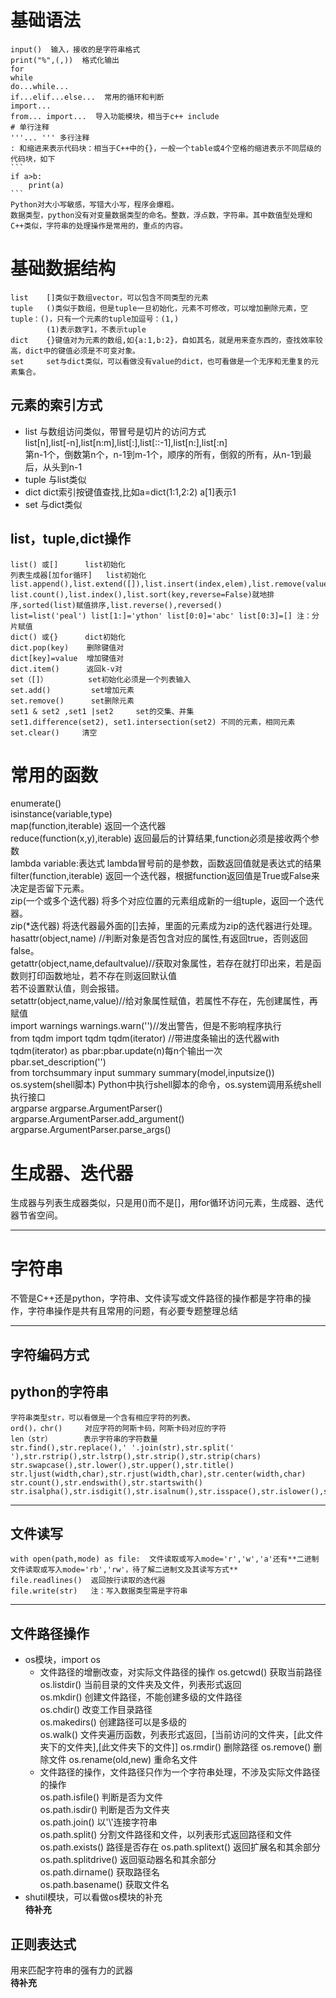 # 基础语法  
    input()  输入，接收的是字符串格式    
    print("%",(,))  格式化输出  
    for 
    while  
    do...while...  
    if...elif...else...  常用的循环和判断  
    import...   
    from... import...  导入功能模块，相当于c++ include  
    # 单行注释  
    '''... ''' 多行注释  
    : 和缩进来表示代码块：相当于C++中的{}，一般一个table或4个空格的缩进表示不同层级的代码块，如下    
    ```
    if a>b:
        print(a)  
    ```
    Python对大小写敏感，写错大小写，程序会爆粗。  
    数据类型，python没有对变量数据类型的命名。整数，浮点数，字符串。其中数值型处理和C++类似，字符串的处理操作是常用的，重点的内容。   
# 基础数据结构  
    list    []类似于数组vector，可以包含不同类型的元素    
    tuple   ()类似于数组，但是tuple一旦初始化，元素不可修改，可以增加删除元素，空tuple：()，只有一个元素的tuple加逗号：(1,)  
            (1)表示数字1，不表示tuple  
    dict    {}键值对为元素的数组,如{a:1,b:2}，自如其名，就是用来查东西的，查找效率较高，dict中的键值必须是不可变对象。 
    set     set与dict类似，可以看做没有value的dict，也可看做是一个无序和无重复的元素集合。
## 元素的索引方式
- list
     与数组访问类似，带冒号是切片的访问方式  
     list[n],list[-n],list[n:m],list[:],list[::-1],list[n:],list[:n]  
     第n-1个，倒数第n个，n-1到m-1个，顺序的所有，倒叙的所有，从n-1到最后，从头到n-1  
- tuple
     与list类似
- dict
     dict索引按键值查找,比如a=dict(1:1,2:2) a[1]表示1  
- set
    与dict类似
## list，tuple,dict操作
    list() 或[]      list初始化  
    列表生成器[加for循环]   list初始化
    list.append(),list.extend([]),list.insert(index,elem),list.remove(value),list.pop(index),list*num  
    list.count(),list.index(),list.sort(key,reverse=False)就地排序,sorted(list)赋值排序,list.reverse(),reversed()  
    list=list('peal') list[1:]='ython' list[0:0]='abc' list[0:3]=[] 注：分片赋值  
    dict() 或{}      dict初始化  
    dict.pop(key)    删除键值对  
    dict[key]=value  增加键值对  
    dict.item()      返回k-v对  
    set（[]）         set初始化必须是一个列表输入  
    set.add()         set增加元素  
    set.remove()      set删除元素  
    set1 & set2 ,set1 |set2     set的交集、并集  
    set1.difference(set2), set1.intersection(set2) 不同的元素，相同元素  
    set.clear()     清空  
# 常用的函数
enumerate()  
isinstance(variable,type)  
map(function,iterable) 返回一个迭代器  
reduce(function(x,y),iterable) 返回最后的计算结果,function必须是接收两个参数  
lambda variable:表达式  lambda冒号前的是参数，函数返回值就是表达式的结果  
filter(function,iterable)  返回一个迭代器，根据function返回值是True或False来决定是否留下元素。  
zip(一个或多个迭代器)  将多个对应位置的元素组成新的一组tuple，返回一个迭代器。  
zip(\*迭代器) 将迭代器最外面的[]去掉，里面的元素成为zip的迭代器进行处理。  
hasattr(object,name)  //判断对象是否包含对应的属性,有返回true，否则返回false。  
getattr(object,name,defaultvalue)//获取对象属性，若存在就打印出来，若是函数则打印函数地址，若不存在则返回默认值  
                                  若不设置默认值，则会报错。  
setattr(object,name,value)//给对象属性赋值，若属性不存在，先创建属性，再赋值  
import warnings  warnings.warn('')//发出警告，但是不影响程序执行  
from tqdm import tqdm  tqdm(iterator) //带进度条输出的迭代器with tqdm(iterator) as pbar:pbar.update(n)每n个输出一次  
pbar.set_description('')  
from torchsummary input summary  summary(model,inputsize())  
os.system(shell脚本)  Python中执行shell脚本的命令，os.system调用系统shell执行接口  
argparse argparse.ArgumentParser() argparse.ArgumentParser.add_argument() argparse.ArgumentParser.parse_args()  
# 生成器、迭代器
生成器与列表生成器类似，只是用()而不是[]，用for循环访问元素，生成器、迭代器节省空间。

---
# 字符串  
不管是C++还是python，字符串、文件读写或文件路径的操作都是字符串的操作，字符串操作是共有且常用的问题，有必要专题整理总结  

---
## 字符编码方式
## python的字符串
    字符串类型str，可以看做是一个含有相应字符的列表。  
    ord()，chr()     对应字符的阿斯卡码，阿斯卡码对应的字符  
    len（str）       表示字符串的字符数量  
    str.find(),str.replace(),' '.join(str),str.split(' '),str.rstrip(),str.lstrp(),str.strip(),str.strip(chars)    
    str.swapcase(),str.lower(),str.upper(),str.title()  
    str.ljust(width,char),str.rjust(width,char),str.center(width,char)  
    str.count(),str.endswith(),str.startswith()
    str.isalpha(),str.isdigit(),str.isalnum(),str.isspace(),str.islower(),str.isupper(),str.istitle()
---
## 文件读写
    with open(path,mode) as file:  文件读取或写入mode='r','w','a'还有**二进制文件读取或写入mode='rb','rw'，待了解二进制文及其读写方式**  
    file.readlines()  返回按行读取的迭代器  
    file.write(str)   注：写入数据类型需是字符串  
---
## 文件路径操作
- os模块，import os  
  - 文件路径的增删改查，对实际文件路径的操作
    os.getcwd()  获取当前路径  
    os.listdir()  当前目录的文件夹及文件，列表形式返回  
    os.mkdir()  创建文件路径，不能创建多级的文件路径  
    os.chdir()  改变工作目录路径  
    os.makedirs()  创建路径可以是多级的  
    os.walk()  文件夹遍历函数，列表形式返回，[当前访问的文件夹，[此文件夹下的文件夹],[此文件夹下的文件]] 
    os.rmdir()  删除路径
    os.remove()     删除文件
    os.rename(old,new)  重命名文件
  - 文件路径的操作，文件路径只作为一个字符串处理，不涉及实际文件路径的操作  
    os.path.isfile()  判断是否为文件  
    os.path.isdir()  判断是否为文件夹  
    os.path.join()   以'\\'连接字符串  
    os.path.split()  分割文件路径和文件，以列表形式返回路径和文件  
    os.path.exists()  路径是否存在
    os.path.splitext()  返回扩展名和其余部分  
    os.path.splitdrive()  返回驱动器名和其余部分  
    os.path.dirname()  获取路径名  
    os.path.basename()  获取文件名  
- shutil模块，可以看做os模块的补充  
 **待补充**  
## 正则表达式
用来匹配字符串的强有力的武器  
**待补充**
  
